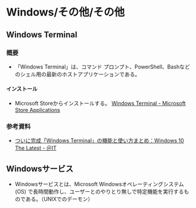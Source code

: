 # Windows/その他/その他

## Windows Terminal

### 概要

- 「Windows Terminal」は、コマンド プロンプト、PowerShell、Bashなどのシェル用の最新のホストアプリケーションである。

#### インストール

- Microsoft Storeからインストールする。
  [Windows Terminal - Microsoft Store Applications](https://apps.microsoft.com/store/detail/windows-terminal/9N0DX20HK701)

### 参考資料

- [ついに完成「Windows Terminal」の機能と使い方まとめ：Windows 10 The Latest - ＠IT](https://atmarkit.itmedia.co.jp/ait/articles/2005/28/news018.html)

## Windowsサービス

- Windowsサービスとは、Microsoft Windowsオペレーティングシステム (OS) で長時間動作し、ユーザーとのやりとり無しで特定機能を実行するものである。（UNIXでのデーモン）

